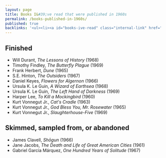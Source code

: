 ```yaml
---
layout: page
title: Books I&#39;ve read that were published in 1960s
permalink: /books-published-in-1960s/
published: true
backlinks: '<ul><li><a id="books-ive-read" class="internal-link" href="/books-ive-read/">Books I&#39;ve read</a></li></ul>'
---
```




## Finished 
* Will Durant, _The Lessons of History_ (1968) 
* Timothy Findley, _The Butterfly Plague_ (1969) 
* Frank Herbert, _Dune_ (1965) 
* S.E. Hinton, _The Outsiders_ (1967) 
* Daniel Keyes, _Flowers for Algernon_ (1966) 
* Ursula K. Le Guin, _A Wizard of Earthsea_ (1968) 
* Ursula K. Le Guin, _The Left Hand of Darkness_ (1969) 
* Harper Lee, _To Kill a Mockingbird_ (1960) 
* Kurt Vonnegut Jr., _Cat's Cradle_ (1963) 
* Kurt Vonnegut Jr., _God Bless You, Mr. Rosewater_ (1965) 
* Kurt Vonnegut Jr., _Slaughterhouse-Five_ (1969) 


## Skimmed, sampled from, or abandoned 
* James Clavell, _Shōgun_ (1966) 
* Jane Jacobs, _The Death and Life of Great American Cities_ (1961) 
* Gabriel García Márquez, _One Hundred Years of Solitude_ (1967) 
